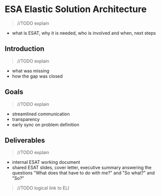 # ESA Elastic Solution Architecture
>//TODO explain
- what is ESAT, why it is needed, who is involved and when, next steps

## Introduction
>//TODO explain
- what was missing
- how the gap was closed

## Goals
>//TODO explain
- streamlined communication
- transparency 
- early sync on problem definition

## Deliverables
>//TODO explain
- internal ESAT working document
- shared ESAT slides, cover letter, executive summary answering the questions "What does that have to do with me?" and "So what?" and "So?"

> //TODO logical link to ELI